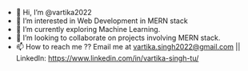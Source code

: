 - 👋 Hi, I’m @vartika2022
- 👀 I’m interested in Web Development in MERN stack
- 🌱 I’m currently exploring Machine Learning.
- 💞️ I’m looking to collaborate on projects involving MERN stack.
- 📫 How to reach me ?? Email me at vartika.singh2022@gmail.com || LinkedIn: https://www.linkedin.com/in/vartika-singh-tu/

<!---
vartika2022/vartika2022 is a ✨ special ✨ repository because its `README.md` (this file) appears on your GitHub profile.
You can click the Preview link to take a look at your changes.
--->
